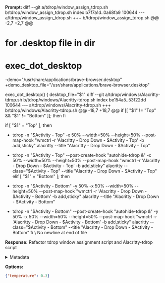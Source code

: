 **Prompt:**
diff --git a/tdrop/window_assign_tdrop.sh b/tdrop/window_assign_tdrop.sh
index b7f7a1d..0a68fa9 100644
--- a/tdrop/window_assign_tdrop.sh
+++ b/tdrop/window_assign_tdrop.sh
@@ -2,7 +2,7 @@
 # for .desktop file in dir
 # exec_dot_desktop
 
-demo="/usr/share/applications/brave-browser.desktop"
+demo_desktop_file="/usr/share/applications/brave-browser.desktop"
 
 exec_dot_desktop() {
   desktop_file="$1"
diff --git a/tdrop/windows/Alacritty-tdrop.sh b/tdrop/windows/Alacritty-tdrop.sh
index be154a5..53f22dd 100644
--- a/tdrop/windows/Alacritty-tdrop.sh
+++ b/tdrop/windows/Alacritty-tdrop.sh
@@ -18,7 +18,7 @@ if [[ "$1" != "Top" && "$1" != "Bottom" ]]; then
 fi
 
 if [ "$1" = "Top" ]; then
-  tdrop -n "$Activity - Top" -x 50% --width=50% --height=50% --post-map-hook "wmctrl -r 'Alacritty - Drop Down - $Activity - Top' -b add,sticky" alacritty --title "Alacritty - Drop Down - $Activity - Top"
+  tdrop -n "$Activity - Top" --post-create-hook "autohide-tdrop &" -x 50% --width=50% --height=50% --post-map-hook "wmctrl -r 'Alacritty - Drop Down - $Activity - Top' -b add,sticky" alacritty --class="$Activity - Top" --title "Alacritty - Drop Down - $Activity - Top"
 elif [ "$1" = "Bottom" ]; then
-  tdrop -n "$Activity - Bottom" -y 50% -x 50% --width=50% --height=50% --post-map-hook "wmctrl -r 'Alacritty - Drop Down - $Activity - Bottom' -b add,sticky" alacritty --title "Alacritty - Drop Down - $Activity - Bottom"
+  tdrop -n "$Activity - Bottom" --post-create-hook "autohide-tdrop &" -y 50% -x 50% --width=50% --height=50% --post-map-hook "wmctrl -r 'Alacritty - Drop Down - $Activity - Bottom' -b add,sticky" alacritty --class="$Activity - Bottom" --title "Alacritty - Drop Down - $Activity - Bottom"
 fi
\ No newline at end of file


**Response:**
Refactor tdrop window assignment script and Alacritty-tdrop script

<details><summary>Metadata</summary>

- Duration: 1332 ms
- Datetime: 2023-08-14T20:39:32.101401
- Model: gpt-3.5-turbo-0613

</details>

**Options:**
```json
{"temperature": 0.3}
```

